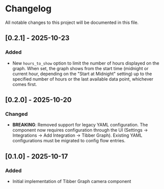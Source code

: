 # Changelog

All notable changes to this project will be documented in this file.

## [0.2.1] - 2025-10-23

### Added

- New `hours_to_show` option to limit the number of hours displayed on the graph. When set, the graph shows from the start time (midnight or current hour, depending on the "Start at Midnight" setting) up to the specified number of hours or the last available data point, whichever comes first.

## [0.2.0] - 2025-10-20

### Changed

- **BREAKING**: Removed support for legacy YAML configuration. The component now requires configuration through the UI (Settings → Integrations → Add Integration → Tibber Graph). Existing YAML configurations must be migrated to config flow entries.

## [0.1.0] - 2025-10-17

### Added

- Initial implementation of Tibber Graph camera component
